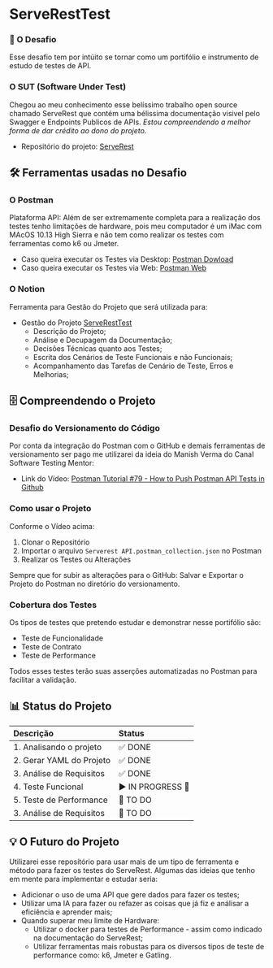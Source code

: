 # ServeRestTest

### 🎯 O Desafio
Esse desafio tem por intúito se tornar como um portifólio e instrumento de estudo de testes de API.

### O SUT (Software  Under Test)
Chegou ao meu conhecimento esse belíssimo trabalho open source chamado ServeRest que contém uma bélissima documentação visivel pelo Swagger e Endpoints Publicos de APIs. _Estou compreendendo a melhor forma de dar crédito ao dono do projeto._
- Repositório do projeto: [ServeRest](https://github.com/ServeRest/ServeRest) 

## 🛠 Ferramentas usadas no Desafio
### O Postman
Plataforma API: Além de ser extremamente completa para a realização dos testes tenho limitações de hardware, pois meu computador é um iMac com MAcOS 10.13 High Sierra e não tem como realizar os testes com ferramentas como k6 ou Jmeter.
- Caso queira executar os Testes via Desktop: [Postman Dowload](https://www.postman.com/downloads/)
- Caso queira executar os Testes via Web: [Postman Web](https://www.postman.com/)

### O Notion
Ferramenta para Gestão do Projeto que será utilizada para:
- Gestão do Projeto [ServeRestTest](https://qa-natanaelbalbino-xp.notion.site/ServeRestTest-1cbaf558677880788b63db1c6f0ad4a4)
	- Descrição do Projeto;
	- Análise e Decupagem da Documentação;
	- Decisões Técnicas quanto aos Testes;
	- Escrita dos Cenários de Teste Funcionais e não Funcionais;
	- Acompanhamento das Tarefas de Cenário de Teste, Erros e Melhorias;

## 🗄️ Compreendendo o Projeto
### Desafio do Versionamento do Código
Por conta da integração do Postman com o GitHub e demais ferramentas de versionamento ser pago me utilizarei da ideia do Manish Verma do Canal Software Testing Mentor:
- Link do Vídeo: [Postman Tutorial #79 - How to Push Postman API Tests in Github](https://www.youtube.com/watch?v=ZWIprDf55CY)

### Como usar o Projeto
Conforme o Vídeo acima:
1. Clonar o Repositório
2. Importar o arquivo ```Serverest API.postman_collection.json``` no Postman
3. Realizar os Testes ou Alterações

Sempre que for subir as alterações para o GitHub: Salvar e Exportar o Projeto do Postman no diretório do versionamento.

### Cobertura dos Testes
Os tipos de testes que pretendo estudar e demonstrar nesse portifólio são:
- Teste de Funcionalidade
- Teste de Contrato
- Teste de Performance

Todos esses testes terão suas asserções automatizadas no Postman para facilitar a validação.

## 📊 Status do Projeto
| Descrição                                   | Status            |
| :------------------------------------------ | :---------------- | 
| 1. Analisando o projeto                     | ✅ DONE           |
| 2. Gerar YAML do Projeto                    | ✅ DONE           |
| 3. Análise de Requisitos                    | ✅ DONE           |
| 4. Teste Funcional                          | ▶️ IN PROGRESS   🔵|
| 5. Teste de Performance                     | 🔴 TO DO          |
| 3. Análise de Requisitos                    | 🔴 TO DO          |

## 💡 O Futuro do Projeto
Utilizarei esse reposítório para usar mais de um tipo de ferramenta e método para fazer os testes do ServeRest.
Algumas das ideias que tenho em mente para implementar e estudar seria:
- Adicionar o uso de uma API que gere dados para fazer os testes;
- Utilizar uma IA para fazer ou refazer as coisas que já fiz e análisar a eficiência e aprender mais;
- Quando superar meu limite de Hardware:
	- Utilizar o docker para testes de Performance - assim como indicado na documentação do ServeRest;
  - Utilizar ferramentas mais robustas para os diversos tipos de teste de performance como: k6, Jmeter e Gatling.
